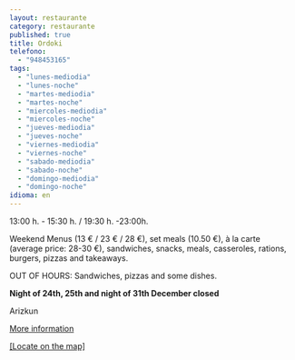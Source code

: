 ```yaml
---
layout: restaurante
category: restaurante
published: true
title: Ordoki
telefono: 
  - "948453165"
tags: 
  - "lunes-mediodia"
  - "lunes-noche"
  - "martes-mediodia"
  - "martes-noche"
  - "miercoles-mediodia"
  - "miercoles-noche"
  - "jueves-mediodia"
  - "jueves-noche"
  - "viernes-mediodia"
  - "viernes-noche"
  - "sabado-mediodia"
  - "sabado-noche"
  - "domingo-mediodia"
  - "domingo-noche"
idioma: en
---
```


13:00 h. - 15:30 h. / 19:30 h. -23:00h.

Weekend Menus (13 € / 23 € / 28 €), set meals (10.50 €), à la carte (average price: 28-30 €), sandwiches, snacks, meals, casseroles, rations, burgers, pizzas and takeaways.

OUT OF HOURS: Sandwiches, pizzas and some dishes.

**Night of 24th, 25th and night of 31th December closed**

Arizkun

[More information](http://www.consorciobertiz.org/consorcio/dondecomer/restaurantes/arizkun-es-0-174/asador-ordoki.html)

[[Locate on the map]](https://maps.google.es/maps?q=Asador+Ordoki+Erretegia+Arizkun&hl=es&ll=43.182399,-1.488304&spn=0.020372,0.038581&sll=43.135899,-1.530672&sspn=0.163098,0.308647&t=h&hq=Asador+Ordoki+Erretegia&hnear=Arizkun,+Navarra&z=15 "Asador Ordoki")